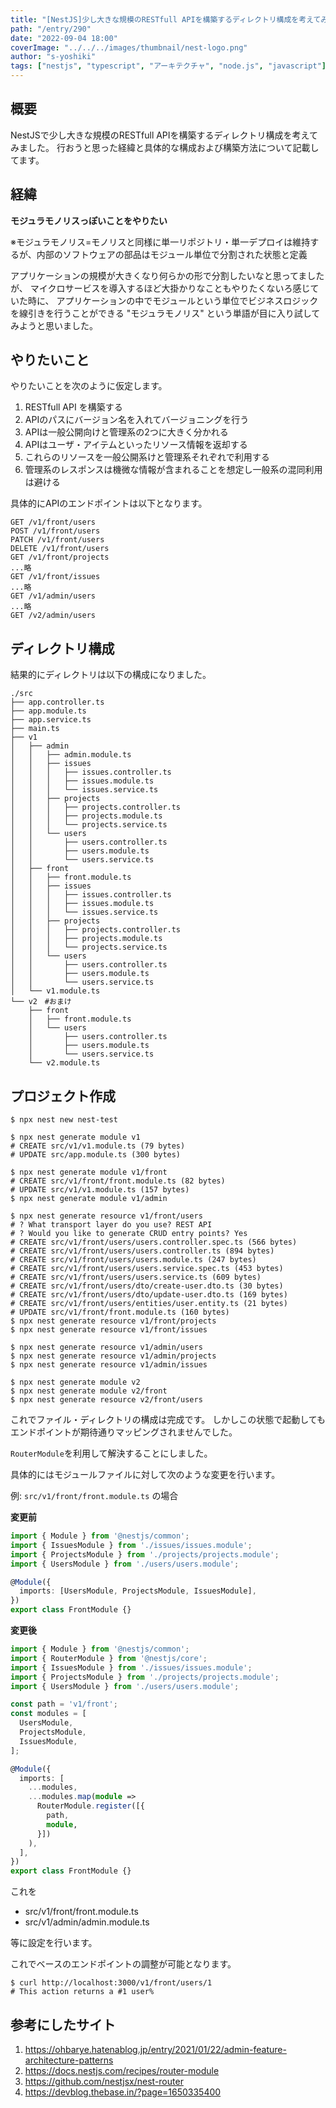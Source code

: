 ```yaml
---
title: "[NestJS]少し大きな規模のRESTfull APIを構築するディレクトリ構成を考えてみる"
path: "/entry/290"
date: "2022-09-04 18:00"
coverImage: "../../../images/thumbnail/nest-logo.png"
author: "s-yoshiki"
tags: ["nestjs", "typescript", "アーキテクチャ", "node.js", "javascript"]
---
```


## 概要

NestJSで少し大きな規模のRESTfull APIを構築するディレクトリ構成を考えてみました。
行おうと思った経緯と具体的な構成および構築方法について記載してます。

## 経緯

**モジュラモノリスっぽいことをやりたい**

※モジュラモノリス=モノリスと同様に単一リポジトリ・単一デプロイは維持するが、内部のソフトウェアの部品はモジュール単位で分割された状態と定義

アプリケーションの規模が大きくなり何らかの形で分割したいなと思ってましたが、
マイクロサービスを導入するほど大掛かりなこともやりたくないろ感じていた時に、
アプリケーションの中でモジュールという単位でビジネスロジックを線引きを行うことができる "モジュラモノリス" という単語が目に入り試してみようと思いました。

## やりたいこと

やりたいことを次のように仮定します。

1. RESTfull API を構築する
1. APIのパスにバージョン名を入れてバージョニングを行う
1. APIは一般公開向けと管理系の2つに大きく分かれる
1. APIはユーザ・アイテムといったリソース情報を返却する
1. これらのリソースを一般公開系けと管理系それぞれで利用する
1. 管理系のレスポンスは機微な情報が含まれることを想定し一般系の混同利用は避ける

具体的にAPIのエンドポイントは以下となります。

```
GET /v1/front/users
POST /v1/front/users
PATCH /v1/front/users
DELETE /v1/front/users
GET /v1/front/projects
...略
GET /v1/front/issues
...略
GET /v1/admin/users
...略
GET /v2/admin/users
```

## ディレクトリ構成

結果的にディレクトリは以下の構成になりました。

```shell
./src
├── app.controller.ts
├── app.module.ts
├── app.service.ts
├── main.ts
├── v1
│   ├── admin
│   │   ├── admin.module.ts
│   │   ├── issues
│   │   │   ├── issues.controller.ts
│   │   │   ├── issues.module.ts
│   │   │   └── issues.service.ts
│   │   ├── projects
│   │   │   ├── projects.controller.ts
│   │   │   ├── projects.module.ts
│   │   │   └── projects.service.ts
│   │   └── users
│   │       ├── users.controller.ts
│   │       ├── users.module.ts
│   │       └── users.service.ts
│   ├── front
│   │   ├── front.module.ts
│   │   ├── issues
│   │   │   ├── issues.controller.ts
│   │   │   ├── issues.module.ts
│   │   │   └── issues.service.ts
│   │   ├── projects
│   │   │   ├── projects.controller.ts
│   │   │   ├── projects.module.ts
│   │   │   └── projects.service.ts
│   │   └── users
│   │       ├── users.controller.ts
│   │       ├── users.module.ts
│   │       └── users.service.ts
│   └── v1.module.ts
└── v2　#おまけ
    ├── front
    │   ├── front.module.ts
    │   └── users
    │       ├── users.controller.ts
    │       ├── users.module.ts
    │       └── users.service.ts
    └── v2.module.ts
```

## プロジェクト作成

```shell
$ npx nest new nest-test
```

```shell
$ npx nest generate module v1
# CREATE src/v1/v1.module.ts (79 bytes)
# UPDATE src/app.module.ts (300 bytes)
```

```shell
$ npx nest generate module v1/front
# CREATE src/v1/front/front.module.ts (82 bytes)
# UPDATE src/v1/v1.module.ts (157 bytes)
$ npx nest generate module v1/admin
```

```shell
$ npx nest generate resource v1/front/users
# ? What transport layer do you use? REST API
# ? Would you like to generate CRUD entry points? Yes
# CREATE src/v1/front/users/users.controller.spec.ts (566 bytes)
# CREATE src/v1/front/users/users.controller.ts (894 bytes)
# CREATE src/v1/front/users/users.module.ts (247 bytes)
# CREATE src/v1/front/users/users.service.spec.ts (453 bytes)
# CREATE src/v1/front/users/users.service.ts (609 bytes)
# CREATE src/v1/front/users/dto/create-user.dto.ts (30 bytes)
# CREATE src/v1/front/users/dto/update-user.dto.ts (169 bytes)
# CREATE src/v1/front/users/entities/user.entity.ts (21 bytes)
# UPDATE src/v1/front/front.module.ts (160 bytes)
$ npx nest generate resource v1/front/projects
$ npx nest generate resource v1/front/issues
```

```shell
$ npx nest generate resource v1/admin/users
$ npx nest generate resource v1/admin/projects
$ npx nest generate resource v1/admin/issues
```

```shell
$ npx nest generate module v2
$ npx nest generate module v2/front
$ npx nest generate resource v2/front/users
```

これでファイル・ディレクトリの構成は完成です。
しかしこの状態で起動してもエンドポイントが期待通りマッピングされませんでした。

`RouterModule`を利用して解決することにしました。

具体的にはモジュールファイルに対して次のような変更を行います。

例: `src/v1/front/front.module.ts` の場合

**変更前**

```ts
import { Module } from '@nestjs/common';
import { IssuesModule } from './issues/issues.module';
import { ProjectsModule } from './projects/projects.module';
import { UsersModule } from './users/users.module';

@Module({
  imports: [UsersModule, ProjectsModule, IssuesModule],
})
export class FrontModule {}
```

**変更後**

```ts
import { Module } from '@nestjs/common';
import { RouterModule } from '@nestjs/core';
import { IssuesModule } from './issues/issues.module';
import { ProjectsModule } from './projects/projects.module';
import { UsersModule } from './users/users.module';

const path = 'v1/front';
const modules = [
  UsersModule,
  ProjectsModule,
  IssuesModule,
];

@Module({
  imports: [
    ...modules,
    ...modules.map(module =>
      RouterModule.register([{
        path,
        module,
      }])
    ),
  ],
})
export class FrontModule {}
```

これを

- src/v1/front/front.module.ts
- src/v1/admin/admin.module.ts

等に設定を行います。

これでベースのエンドポイントの調整が可能となります。

```shell
$ curl http://localhost:3000/v1/front/users/1
# This action returns a #1 user%
```

## 参考にしたサイト

1. https://ohbarye.hatenablog.jp/entry/2021/01/22/admin-feature-architecture-patterns
1. https://docs.nestjs.com/recipes/router-module
1. https://github.com/nestjsx/nest-router
1. https://devblog.thebase.in/?page=1650335400
